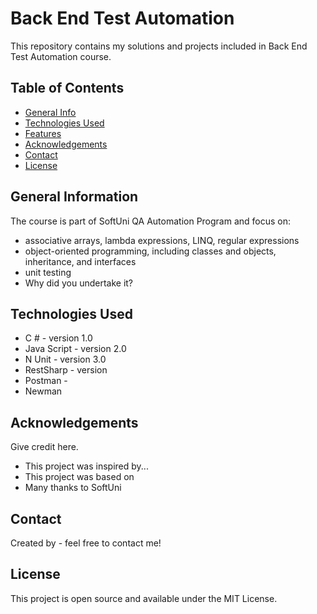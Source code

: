 # Back End Test Automation
This repository contains my solutions and projects included in Back End Test Automation course. 


## Table of Contents
* [General Info](#general-information)
* [Technologies Used](#technologies-used)
* [Features](#features)
* [Acknowledgements](#acknowledgements)
* [Contact](#contact)
* [License](#license) 

## General Information
The course is part of SoftUni QA Automation Program and focus on:
- associative arrays, lambda expressions, LINQ, regular expressions
- object-oriented programming, including classes and objects, inheritance, and interfaces
- unit testing
- Why did you undertake it?

## Technologies Used
- C # - version 1.0
- Java Script - version 2.0
- N Unit - version 3.0
- RestSharp - version
- Postman -
- Newman

## Acknowledgements
Give credit here.
- This project was inspired by...
- This project was based on 
- Many thanks to SoftUni

## Contact
Created by [](https://) - feel free to contact me!

## License 
This project is open source and available under the MIT License. 
